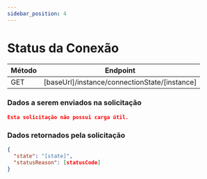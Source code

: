 ```yaml
---
sidebar_position: 4
---
```


# Status da Conexão

| Método | Endpoint                                          |
| ------ | ------------------------------------------------- |
| GET    | [baseUrl]/instance/connectionState/[instance] |

### Dados a serem enviados na solicitação

```json title=Payload
Esta solicitação não possui carga útil.
```

### Dados retornados pela solicitação

```json title=Result
{
  "state": "[state]",
  "statusReason": [statusCode]
}
```
